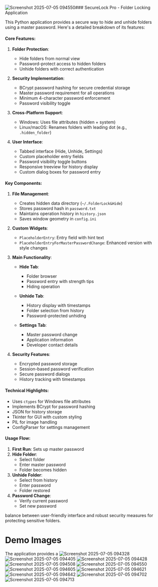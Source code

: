 ![Screenshot 2025-07-05 094550](https://github.com/user-attachments/assets/0c2077f7-5d77-455f-82df-e453e2b16ac2)### SecureLock Pro - Folder Locking Application

This Python application provides a secure way to hide and unhide folders using a master password. Here's a detailed breakdown of its features:

#### Core Features:
1. **Folder Protection**:
   - Hide folders from normal view
   - Password-protect access to hidden folders
   - Unhide folders with correct authentication

2. **Security Implementation**:
   - BCrypt password hashing for secure credential storage
   - Master password requirement for all operations
   - Minimum 4-character password enforcement
   - Password visibility toggle

3. **Cross-Platform Support**:
   - Windows: Uses file attributes (hidden + system)
   - Linux/macOS: Renames folders with leading dot (e.g., `.hidden_folder`)

4. **User Interface**:
   - Tabbed interface (Hide, Unhide, Settings)
   - Custom placeholder entry fields
   - Password visibility toggle buttons
   - Responsive treeview for history display
   - Custom dialog boxes for password entry

#### Key Components:

1. **File Management**:
   - Creates hidden data directory (`~/.FolderLock&Hide`)
   - Stores password hash in `password.txt`
   - Maintains operation history in `history.json`
   - Saves window geometry in `config.ini`

2. **Custom Widgets**:
   - `PlaceholderEntry`: Entry field with hint text
   - `PlaceholderEntryForMasterPasswordChange`: Enhanced version with style changes

3. **Main Functionality**:
   - **Hide Tab**:
     - Folder browser
     - Password entry with strength tips
     - Hiding operation
   
   - **Unhide Tab**:
     - History display with timestamps
     - Folder selection from history
     - Password-protected unhiding
   
   - **Settings Tab**:
     - Master password change
     - Application information
     - Developer contact details

4. **Security Features**:
   - Encrypted password storage
   - Session-based password verification
   - Secure password dialogs
   - History tracking with timestamps

#### Technical Highlights:
- Uses `ctypes` for Windows file attributes
- Implements BCrypt for password hashing
- JSON for history storage
- Tkinter for GUI with custom styling
- PIL for image handling
- ConfigParser for settings management

#### Usage Flow:
1. **First Run**: Sets up master password
2. **Hide Folder**:
   - Select folder
   - Enter master password
   - Folder becomes hidden
3. **Unhide Folder**:
   - Select from history
   - Enter password
   - Folder restored
4. **Password Change**:
   - Verify current password
   - Set new password

balance between user-friendly interface and robust security measures for protecting sensitive folders.

# Demo Images

The application provides a ![Screenshot 2025-07-05 094328](https://github.com/user-attachments/assets/13ac18d2-e819-46ec-8b7b-1a2713b984e5)
![Screenshot 2025-07-05 094405](https://github.com/user-attachments/assets/342c2fce-844b-488b-ba99-8b8e58ec2d8d)
![Screenshot 2025-07-05 094428](https://github.com/user-attachments/assets/243296fd-1b10-4252-a6b2-e3e50abebca4)
![Screenshot 2025-07-05 094508](https://github.com/user-attachments/assets/3f54c505-9956-485b-8548-e3e82a16fbf7)
![Screenshot 2025-07-05 094550](https://github.com/user-attachments/assets/aadf8f8b-b34c-498b-a83d-ebe4a44fbf2a)
![Screenshot 2025-07-05 094605](https://github.com/user-attachments/assets/4d53144f-9d6b-4939-b3e9-c306d7d52725)
![Screenshot 2025-07-05 094621](https://github.com/user-attachments/assets/04563cc9-bbf7-4cd2-8fc3-09988d99abd3)
![Screenshot 2025-07-05 094642](https://github.com/user-attachments/assets/9db430ff-5640-4887-a02d-5261e23fadb0)
![Screenshot 2025-07-05 094702](https://github.com/user-attachments/assets/4075748f-34fa-4e27-82df-297c0f75eccf)
![Screenshot 2025-07-05 094713](https://github.com/user-attachments/assets/4c432638-f41d-4d9b-9187-20f595300d80)
